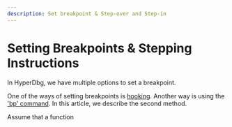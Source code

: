 ```yaml
---
description: Set breakpoint & Step-over and Step-in
---
```


# Setting Breakpoints & Stepping Instructions

In HyperDbg, we have multiple options to set a breakpoint.

One of the ways of setting breakpoints is [hooking](https://docs.hyperdbg.com/using-hyperdbg/examples/hooking-any-function). Another way is using the ['bp' command](https://docs.hyperdbg.com/commands/debugging-commands/bp). In this article, we describe the second method.

Assume that a function 

